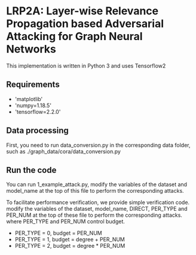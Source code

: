 # LRP2A: Layer-wise Relevance Propagation based Adversarial Attacking for Graph Neural Networks

This implementation is written in Python 3 and uses Tensorflow2
## Requirements
* 'matplotlib'
* 'numpy=1.18.5'
* 'tensorflow=2.2.0'

## Data processing
First, you need to run data_conversion.py in the corresponding data folder, such as ./graph_data/cora/data_conversion.py

## Run the code
You can run 1_example_attack.py, modify the variables of the dataset and model_name at the top of this file to perform the corresponding attacks.

To facilitate performance verification, we provide simple verification code. modify the variables of the dataset, model_name, DIRECT, PER_TYPE and PER_NUM at the top of these file to perform the corresponding attacks. where PER_TYPE and PER_NUM control budget.
* PER_TYPE = 0, budget = PER_NUM
* PER_TYPE = 1, budget = degree + PER_NUM
* PER_TYPE = 2, budget = degree * PER_NUM